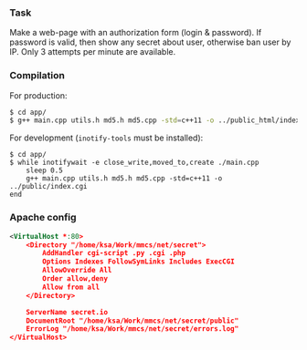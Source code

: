 ### Task

Make a web-page with an authorization form (login & password).
If password is valid, then show any secret about user, otherwise ban user by IP.
Only 3 attempts per minute are available.

### Compilation

For production:

```bash
$ cd app/
$ g++ main.cpp utils.h md5.h md5.cpp -std=c++11 -o ../public_html/index.cgi
```

For development (`inotify-tools` must be installed):

```
$ cd app/
$ while inotifywait -e close_write,moved_to,create ./main.cpp
    sleep 0.5
    g++ main.cpp utils.h md5.h md5.cpp -std=c++11 -o ../public/index.cgi
end
```

### Apache config

```xml
<VirtualHost *:80>
    <Directory "/home/ksa/Work/mmcs/net/secret">
        AddHandler cgi-script .py .cgi .php
        Options Indexes FollowSymLinks Includes ExecCGI
        AllowOverride All
        Order allow,deny
        Allow from all
    </Directory>

    ServerName secret.io
    DocumentRoot "/home/ksa/Work/mmcs/net/secret/public"
    ErrorLog "/home/ksa/Work/mmcs/net/secret/errors.log"
</VirtualHost>
```
